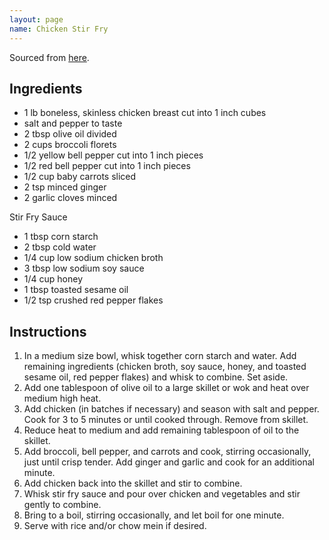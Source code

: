 ```yaml
---
layout: page
name: Chicken Stir Fry
---
```


Sourced from [here](https://www.momontimeout.com/easy-chicken-stir-fry-recipe/).

## Ingredients

- 1 lb boneless, skinless chicken breast cut into 1 inch cubes
- salt and pepper to taste
- 2 tbsp olive oil divided
- 2 cups broccoli florets
- 1/2 yellow bell pepper cut into 1 inch pieces
- 1/2 red bell pepper cut into 1 inch pieces
- 1/2 cup baby carrots sliced
- 2 tsp minced ginger
- 2 garlic cloves minced

Stir Fry Sauce

- 1 tbsp corn starch
- 2 tbsp cold water
- 1/4 cup low sodium chicken broth
- 3 tbsp low sodium soy sauce
- 1/4 cup honey
- 1 tbsp toasted sesame oil
- 1/2 tsp crushed red pepper flakes

## Instructions

1. In a medium size bowl, whisk together corn starch and water. Add remaining ingredients (chicken broth, soy sauce, honey, and toasted sesame oil, red pepper flakes) and whisk to combine. Set aside.
2. Add one tablespoon of olive oil to a large skillet or wok and heat over medium high heat.
3. Add chicken (in batches if necessary) and season with salt and pepper. Cook for 3 to 5 minutes or until cooked through. Remove from skillet.
4. Reduce heat to medium and add remaining tablespoon of oil to the skillet.
5. Add broccoli, bell pepper, and carrots and cook, stirring occasionally, just until crisp tender. Add ginger and garlic and cook for an additional minute.
6. Add chicken back into the skillet and stir to combine.
7. Whisk stir fry sauce and pour over chicken and vegetables and stir gently to combine.
8. Bring to a boil, stirring occasionally, and let boil for one minute.
9. Serve with rice and/or chow mein if desired.
